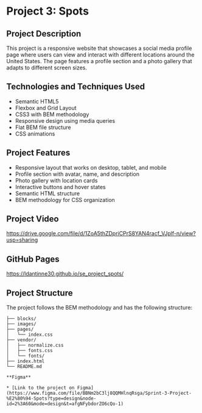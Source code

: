 # Project 3: Spots

## Project Description

This project is a responsive website that showcases a social media profile page where users can view and interact with different locations around the United States. The page features a profile section and a photo gallery that adapts to different screen sizes.

## Technologies and Techniques Used

- Semantic HTML5
- Flexbox and Grid Layout
- CSS3 with BEM methodology
- Responsive design using media queries
- Flat BEM file structure
- CSS animations

## Project Features

- Responsive layout that works on desktop, tablet, and mobile
- Profile section with avatar, name, and description
- Photo gallery with location cards
- Interactive buttons and hover states
- Semantic HTML structure
- BEM methodology for CSS organization

## Project Video

https://drive.google.com/file/d/1ZoA5thZDpriCPrS8YAN4racf_VJplf-n/view?usp=sharing

## GitHub Pages

https://ldantinne30.github.io/se_project_spots/

## Project Structure

The project follows the BEM methodology and has the following structure:

```
├── blocks/
├── images/
├── pages/
│   └── index.css
├── vendor/
│   ├── normalize.css
│   ├── fonts.css
│   └── fonts/
├── index.html
└── README.md

**Figma**

* [Link to the project on Figma](https://www.figma.com/file/BBNm2bC3lj8QQMHlnqRsga/Sprint-3-Project-%E2%80%94-Spots?type=design&node-id=2%3A60&mode=design&t=afgNFybdorZO6cQo-1)
```
